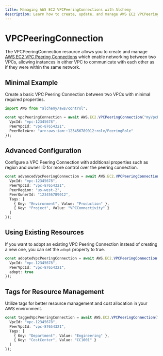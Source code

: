 ```yaml
---
title: Managing AWS EC2 VPCPeeringConnections with Alchemy
description: Learn how to create, update, and manage AWS EC2 VPCPeeringConnections using Alchemy Cloud Control.
---
```


# VPCPeeringConnection

The VPCPeeringConnection resource allows you to create and manage [AWS EC2 VPC Peering Connections](https://docs.aws.amazon.com/ec2/latest/userguide/) which enable networking between two VPCs, allowing instances in either VPC to communicate with each other as if they were within the same network.

## Minimal Example

Create a basic VPC Peering Connection between two VPCs with minimal required properties.

```ts
import AWS from "alchemy/aws/control";

const vpcPeeringConnection = await AWS.EC2.VPCPeeringConnection("myVpcPeeringConnection", {
  VpcId: "vpc-12345678",
  PeerVpcId: "vpc-87654321",
  PeerRoleArn: "arn:aws:iam::123456789012:role/PeeringRole"
});
```

## Advanced Configuration

Configure a VPC Peering Connection with additional properties such as region and owner ID for more control over the peering connection.

```ts
const advancedVpcPeeringConnection = await AWS.EC2.VPCPeeringConnection("advancedVpcPeeringConnection", {
  VpcId: "vpc-12345678",
  PeerVpcId: "vpc-87654321",
  PeerRegion: "us-west-2",
  PeerOwnerId: "123456789012",
  Tags: [
    { Key: "Environment", Value: "Production" },
    { Key: "Project", Value: "VPCConnectivity" }
  ]
});
```

## Using Existing Resources

If you want to adopt an existing VPC Peering Connection instead of creating a new one, you can set the `adopt` property to true.

```ts
const adoptedVpcPeeringConnection = await AWS.EC2.VPCPeeringConnection("adoptedVpcPeeringConnection", {
  VpcId: "vpc-12345678",
  PeerVpcId: "vpc-87654321",
  adopt: true
});
```

## Tags for Resource Management

Utilize tags for better resource management and cost allocation in your AWS environment.

```ts
const taggedVpcPeeringConnection = await AWS.EC2.VPCPeeringConnection("taggedVpcPeeringConnection", {
  VpcId: "vpc-12345678",
  PeerVpcId: "vpc-87654321",
  Tags: [
    { Key: "Department", Value: "Engineering" },
    { Key: "CostCenter", Value: "CC1001" }
  ]
});
```